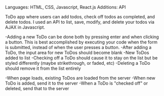 Languages: HTML, CSS, Javascript, React.js
Additions: API


ToDo app where users can add todos, check off todos as completed, and delete todos. I used an API to list, save, modify, and delete your todos via AJAX in Javascript. 


-Adding a new ToDo can be done both by pressing enter and when clicking a button. This is best accomplished by executing your code when the form is submitted, instead of when the user presses a button.
-After adding a ToDo, the input area for new ToDos should become blank
-New ToDos added to list
-Checking off a ToDo should cause it to stay on the list but be styled differently (maybe strikethrough, or faded, etc)
-Deleting a ToDo should remove it from the list entirely

-When page loads, existing ToDos are loaded from the server
-When new ToDo is added, send it to the server
-When a ToDo is "checked off" or deleted, send that to the server
